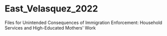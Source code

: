 # East_Velasquez_2022
Files for ​Unintended Consequences of Immigration Enforcement: Household Services and High-Educated Mothers' Work
